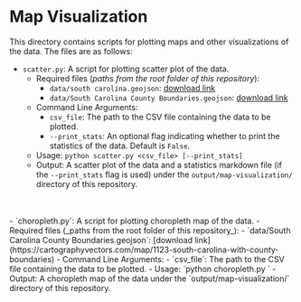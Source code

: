 # Map Visualization

This directory contains scripts for plotting maps and other visualizations of the data. The files are as follows:

- `scatter.py`: A script for plotting scatter plot of the data.
    - Required files (_paths from the root folder of this repository_): 
      - `data/south carolina.geojson`: [download link](https://github.com/glynnbird/usstatesgeojson/blob/master/south%20carolina.geojson)
      - `data/South Carolina County Boundaries.geojson`: [download link](https://cartographyvectors.com/map/1123-south-carolina-with-county-boundaries)
    - Command Line Arguments:
        - `csv_file`: The path to the CSV file containing the data to be plotted.
        - `--print_stats`: An optional flag indicating whether to print the statistics of the data. Default is `False`.
    - Usage: `python scatter.py <csv_file> [--print_stats]`
    - Output: A scatter plot of the data and a statistics markdown file (if the `--print_stats` flag is used) under the `output/map-visualization/` directory of this repository.
<br>
<br>
- `choropleth.py`: A script for plotting choropleth map of the data.
    - Required files (_paths from the root folder of this repository_): 
      - `data/South Carolina County Boundaries.geojson`: [download link](https://cartographyvectors.com/map/1123-south-carolina-with-county-boundaries)
    - Command Line Arguments:
        - `csv_file`: The path to the CSV file containing the data to be plotted.
    - Usage: `python choropleth.py <csv_file>`
    - Output: A choropleth map of the data under the `output/map-visualization/` directory of this repository. 
